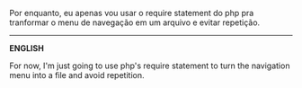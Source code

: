 ﻿Por enquanto, eu apenas vou usar o require statement do php pra tranformar o menu de navegação em um arquivo e evitar repetição.

<hr>
<b>ENGLISH</b>

For now, I'm just going to use php's require statement to turn the navigation menu into a file and avoid repetition.